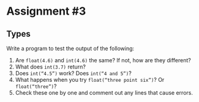 # Assignment #3
## Types
Write a program to test the output of the following:
  1. Are `float(4.6)` and `int(4.6)` the same? If not, how are they different?
  2. What does `int(3.7)` return?
  3. Does `int(“4.5”)` work? Does `int(“4 and 5”)`?
  4. What happens when you try `float(“three point six”)`? Or `float(“three”)`?
  5. Check these one by one and comment out any lines that cause errors.
